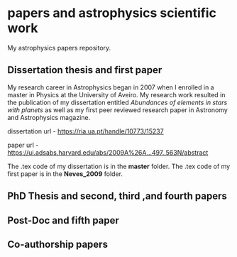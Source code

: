 # papers and astrophysics scientific work
My astrophysics papers repository.

## Dissertation thesis and first paper

My research career in Astrophysics began in 2007 when I enrolled in a master in Physics at the University of Aveiro. My research work resulted in the publication of my dissertation entitled *Abundances of elements in stars with planets* as well as my first peer reviewed research paper in Astronomy and Astrophysics magazine.

dissertation url - https://ria.ua.pt/handle/10773/15237

paper url - https://ui.adsabs.harvard.edu/abs/2009A%26A...497..563N/abstract

The .tex code of my dissertation is in the **master** folder.
The .tex code of my first paper is in the **Neves_2009** folder.

## PhD Thesis and second, third ,and fourth papers

## Post-Doc and fifth paper

## Co-authorship papers


